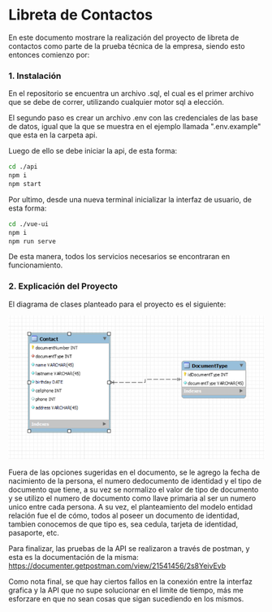 # Libreta de Contactos

En este documento mostrare la realización del proyecto de libreta de contactos como parte de la prueba técnica de la empresa, siendo esto entonces comienzo por:

### 1. Instalación

En el repositorio se encuentra un archivo .sql, el cual es el primer archivo que se debe de correr, utilizando cualquier motor sql a elección.

El segundo paso es crear un archivo .env con las credenciales de las base de datos, igual que la que se muestra en el ejemplo llamada ".env.example" que esta en la carpeta api.

Luego de ello se debe iniciar la  api, de esta forma:

```bash
cd ./api
npm i
npm start
```

Por ultimo, desde una nueva terminal inicializar la interfaz de usuario, de esta forma:

``` bash
cd ./vue-ui
npm i
npm run serve
```

De esta manera, todos los servicios necesarios se encontraran en funcionamiento.

<h3>2. Explicación del Proyecto </h3>

El diagrama de clases planteado para el proyecto es el siguiente:

![](./mer.png)

Fuera de las opciones sugeridas en el documento, se le agrego la fecha de nacimiento de la persona, el numero dedocumento de identidad y el tipo de documento que tiene, a su vez se normalizo el valor de tipo de documento y se utilizo el numero de documento como llave primaria al ser un numero unico entre cada persona. A su vez, el planteamiento del modelo entidad relación fue el de cómo, todos al poseer un documento de identidad, tambien conocemos de que tipo es, sea cedula, tarjeta de identidad, pasaporte, etc.

Para finalizar, las pruebas de la API se realizaron a través de postman, y esta es la documentación de la misma: https://documenter.getpostman.com/view/21541456/2s8YeivEvb



Como nota final, se que hay ciertos fallos en la conexión entre la interfaz grafica y la API que no supe solucionar en el limite de tiempo, más me esforzare en que no sean cosas que sigan sucediendo en los mismos.





